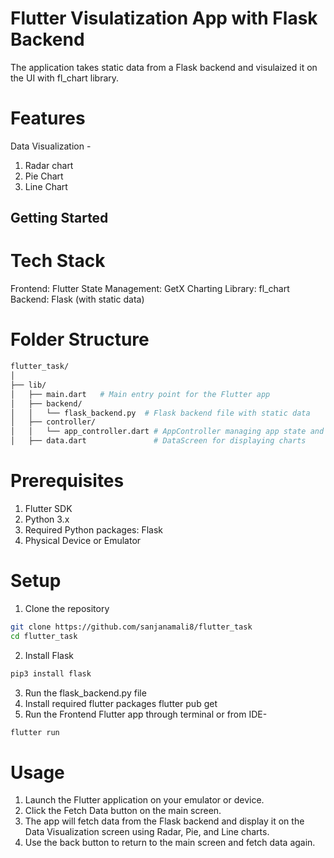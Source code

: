 # Flutter Visulatization App with Flask Backend

The application takes static data from a Flask backend and visulaized it on the UI with fl_chart library.

# Features
Data Visualization -
   1. Radar chart
   2. Pie Chart
   3. Line Chart

## Getting Started

# Tech Stack

Frontend: Flutter
State Management: GetX
Charting Library: fl_chart
Backend: Flask (with static data)

# Folder Structure 

```bash
flutter_task/
│
├── lib/
│   ├── main.dart   # Main entry point for the Flutter app
│   ├── backend/
│   │   └── flask_backend.py  # Flask backend file with static data
│   ├── controller/
│   │   └── app_controller.dart # AppController managing app state and data fetching
│   ├── data.dart               # DataScreen for displaying charts

```

# Prerequisites

1. Flutter SDK
2. Python 3.x
3. Required Python packages: Flask
4. Physical Device or Emulator

# Setup

1. Clone the repository
```bash
git clone https://github.com/sanjanamali8/flutter_task
cd flutter_task
```
2. Install Flask
```bash
pip3 install flask
```
3. Run the flask_backend.py file
4. Install required flutter packages
    flutter pub get
5. Run the Frontend Flutter app through terminal or from IDE-
```bash
flutter run
```

# Usage

1. Launch the Flutter application on your emulator or device.
2. Click the Fetch Data button on the main screen.
3. The app will fetch data from the Flask backend and display it on the Data Visualization screen using Radar, Pie, and Line charts.
4. Use the back button to return to the main screen and fetch data again.
